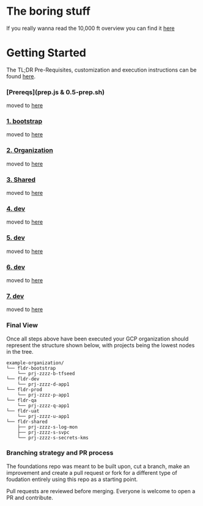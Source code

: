 # The boring stuff

If you really wanna read the 10,000 ft overview you can find it [here](docs/overview.md)

# Getting Started

The TL;DR Pre-Requisites, customization and execution instructions can be found [here](docs/getting_started.md).

### [Prereqs](prep.js & 0.5-prep.sh)

moved to [here](0-prep/README.md)

### [1. bootstrap](./1-bootstrap/)

moved to [here](1-bootstrap/README.md)

### [2. Organization](./2-organization/)

moved to [here](2-organization/README.md)

### [3. Shared](./3-shared/)

moved to [here](3-shared/README.md)

### [4. dev](./4-dev/)

moved to [here](4-dev/README.md)

### [5. dev](./5-qa/)

moved to [here](5-qa/README.md)

### [6. dev](./6-uat/)

moved to [here](6-uat/README.md)

### [7. dev](./7-prod/)

moved to [here](7-prod/README.md)

### Final View

Once all steps above have been executed your GCP organization should represent the structure shown below, with projects being the lowest nodes in the tree.

```
example-organization/
└── fldr-bootstrap
    └── prj-zzzz-b-tfseed
└── fldr-dev
    └── prj-zzzz-d-app1
└── fldr-prod
    └── prj-zzzz-p-app1
└── fldr-qa
    └── prj-zzzz-q-app1
└── fldr-uat
    └── prj-zzzz-u-app1
└── fldr-shared
    ├── prj-zzzz-s-log-mon
    ├── prj-zzzz-s-svpc
    └── prj-zzzz-s-secrets-kms
```

### Branching strategy and PR process

The foundations repo was meant to be built upon, cut a branch, make an improvement and create a pull request or fork for a different type of foudation entirely using this repo as a starting point.

Pull requests are reviewed before merging. Everyone is welcome to open a PR and contribute.
